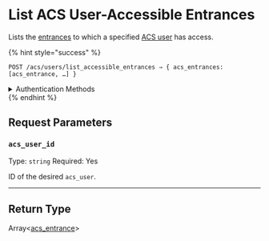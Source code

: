 # List ACS User-Accessible Entrances

Lists the [entrances](https://docs.seam.co/latest/api/acs/entrances) to which a specified [ACS user](https://docs.seam.co/latest/capability-guides/access-systems/user-management) has access.

{% hint style="success" %}
```
POST /acs/users/list_accessible_entrances ⇒ { acs_entrances: [acs_entrance, …] }
```

<details>

<summary>Authentication Methods</summary>

- API key
- Client session token
- Personal access token
  <br>Must also include the `seam-workspace` header in the request.
</details>
{% endhint %}


## Request Parameters

### `acs_user_id`

Type: `string`
Required: Yes

ID of the desired `acs_user`.

---


## Return Type

Array<[acs\_entrance](./)>
